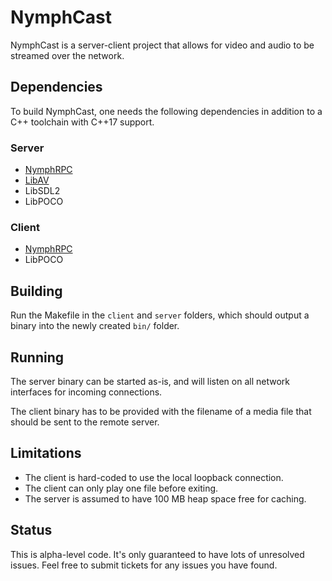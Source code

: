 # NymphCast #

NymphCast is a server-client project that allows for video and audio to be streamed over the network.

## Dependencies ##

To build NymphCast, one needs the following dependencies in addition to a C++ toolchain with C++17 support.

### Server ###

* [NymphRPC](https://github.com/MayaPosch/NymphRPC)
* [LibAV](https://trac.ffmpeg.org/wiki/Using%20libav*)
* LibSDL2
* LibPOCO

### Client ###

* [NymphRPC](https://github.com/MayaPosch/NymphRPC)
* LibPOCO

## Building ##

Run the Makefile in the `client` and `server` folders, which should output a binary into the newly created `bin/` folder.

## Running ##

The server binary can be started as-is, and will listen on all network interfaces for incoming connections.

The client binary has to be provided with the filename of a media file that should be sent to the remote server.

## Limitations ##

* The client is hard-coded to use the local loopback connection.
* The client can only play one file before exiting.
* The server is assumed to have 100 MB heap space free for caching.

## Status ##

This is alpha-level code. It's only guaranteed to have lots of unresolved issues. Feel free to submit tickets for any issues you have found.



